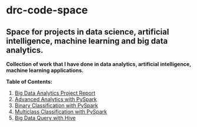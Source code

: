 # drc-code-space
## Space for projects in data science, artificial intelligence, machine learning and big data analytics.

**Collection of work that I have done in data analytics, artificial intelligence, machine learning applications.**

**Table of Contents:**

1. <a href="https://github.com/dave2k77/drc-code-space/blob/main/PySparkDataAnalytics.py">Big Data Analytics Project Report</a>
2. <a href="https://github.com/dave2k77/drc-code-space/blob/main/PySparkDataAnalytics.py">Advanced Analytics with PySpark</a>
3. <a href="https://github.com/dave2k77/drc-code-space/blob/main/PySparkBinaryClassificationAll.py">Binary Classification with PySpark</a>
4. <a href="https://github.com/dave2k77/drc-code-space/blob/main/PySparkMulticlassClassificationAll.py">Multiclass Classification with PySpark</a>
5. <a href="https://github.com/dave2k77/drc-code-space/blob/main/unsw-nb15_analysis.sql">Big Data Query with Hive</a>

